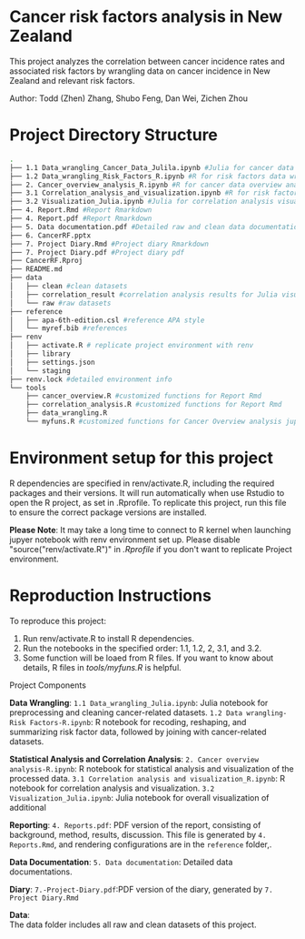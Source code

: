 # Cancer risk factors analysis in New Zealand

This project analyzes the correlation between cancer incidence rates and associated risk factors by wrangling data on cancer incidence in New Zealand and relevant risk factors.

Author: Todd (Zhen) Zhang, Shubo Feng, Dan Wei, Zichen Zhou

# Project Directory Structure
```bash
.
├── 1.1 Data_wrangling_Cancer_Data_Julila.ipynb #Julia for cancer data wrangling
├── 1.2 Data_wrangling_Risk_Factors_R.ipynb #R for risk factors data wrangling
├── 2. Cancer_overview_analysis_R.ipynb #R for cancer data overview analysis and visualization
├── 3.1 Correlation_analysis_and_visualization.ipynb #R for risk factors correlation analysis and visualization
├── 3.2 Visualization_Julia.ipynb #Julia for correlation analysis visualization
├── 4. Report.Rmd #Report Rmarkdown
├── 4. Report.pdf #Report Rmarkdown
├── 5. Data documentation.pdf #Detailed raw and clean data documentation
├── 6. CancerRF.pptx 
├── 7. Project Diary.Rmd #Project diary Rmarkdown
├── 7. Project Diary.pdf #Project diary pdf
├── CancerRF.Rproj
├── README.md
├── data
│   ├── clean #clean datasets
│   ├── correlation_result #correlation analysis results for Julia visulization
│   └── raw #raw datasets
├── reference
│   ├── apa-6th-edition.csl #reference APA style 
│   └── myref.bib #references
├── renv
│   ├── activate.R # replicate project environment with renv
│   ├── library
│   ├── settings.json
│   └── staging
├── renv.lock #detailed environment info
└── tools 
    ├── cancer_overview.R #customized functions for Report Rmd
    ├── correlation_analysis.R #customized functions for Report Rmd
    ├── data_wrangling.R
    └── myfuns.R #customized functions for Cancer Overview analysis jupyter notebook
```


# Environment setup for this project

R dependencies are specified in renv/activate.R, including the required packages and their versions. It will run automatically when use Rstudio to open the R project, as set in .Rprofile. To replicate this project, run this file to ensure the correct package versions are installed.

**Please Note**: It may take a long time to connect to R kernel when launching jupyer notebook with renv environment set up. Please disable "source("renv/activate.R")" in *.Rprofile* if you don't want to replicate Project environment.


# Reproduction Instructions

To reproduce this project:
1.	Run renv/activate.R to install R dependencies.
2.	Run the notebooks in the specified order: 1.1, 1.2, 2, 3.1, and 3.2.
3.	Some function will be loaed from R files. If you want to know about details, R files in *tools/myfuns.R* is helpful.

Project Components

**Data Wrangling**:
`1.1 Data_wrangling_Julia.ipynb`: Julia notebook for preprocessing and cleaning cancer-related datasets.
`1.2 Data wrangling-Risk Factors-R.ipynb`: R notebook for recoding, reshaping, and summarizing risk factor data, followed by joining with cancer-related datasets.

**Statistical Analysis and Correlation Analysis**:
`2. Cancer overview analysis-R.ipynb`: R notebook for statistical analysis and visualization of the processed data.
`3.1 Correlation analysis and visualization_R.ipynb`: R notebook for correlation analysis and visualization.
`3.2 Visualization_Julia.ipynb`: Julia notebook for overall visualization of additional

**Reporting**:
`4. Reports.pdf`: PDF version of the report, consisting of background, method, results, discussion. This file is generated by `4. Reports.Rmd`, and rendering configurations are in the `reference` folder,.

**Data Documentation**: 
`5. Data documentation`: Detailed data documentations.

**Diary**: 
`7.-Project-Diary.pdf`:PDF version of the diary, generated by `7. Project Diary.Rmd`

**Data**:  
The data folder includes all raw and clean datasets of this project. 





